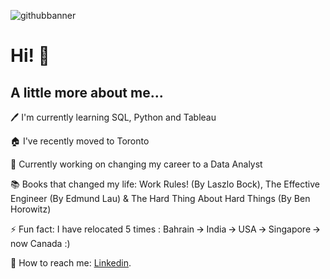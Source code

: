 
![githubbanner](https://user-images.githubusercontent.com/88034960/151077863-3e0e8b6c-9051-438f-9665-33aeb043597a.png)



# Hi! 👋








## A little more about me...

🖊️ I'm currently learning SQL, Python and Tableau

🏠 I've recently moved to Toronto

🎯 Currently working on changing my career to a Data Analyst

📚 Books that changed my life: Work Rules! (By Laszlo Bock), The Effective Engineer (By Edmund Lau) & The Hard Thing About Hard Things (By Ben Horowitz)

⚡ Fun fact: I have relocated 5 times : Bahrain 🡪 India 🡪 USA 🡪 Singapore 🡪  now Canada :)
              


💬 How to reach me: [Linkedin](https://www.linkedin.com/in/jainiejose).

